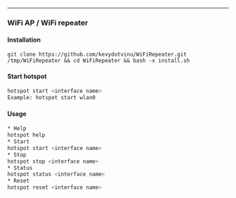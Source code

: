---

### WiFi AP / WiFi repeater

#### Installation
```baah
git clone https://github.com/kevydotvinu/WiFiRepeater.git /tmp/WiFiRepeater && cd WiFiRepeater && bash -x install.sh
```

#### Start hotspot
```bash
hotspot start <interface name>
Example: hotspot start wlan0
```

#### Usage
```bash
* Help  
hotspot help
* Start  
hotspot start <interface name>
* Stop  
hotspot stop <interface name>
* Status  
hotspot status <interface name>
* Reset  
hotspot reset <interface name>
```
